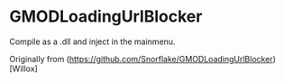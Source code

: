# GMODLoadingUrlBlocker

Compile as a .dll and inject in the mainmenu.

Originally from (https://github.com/Snorflake/GMODLoadingUrlBlocker)[Willox]
